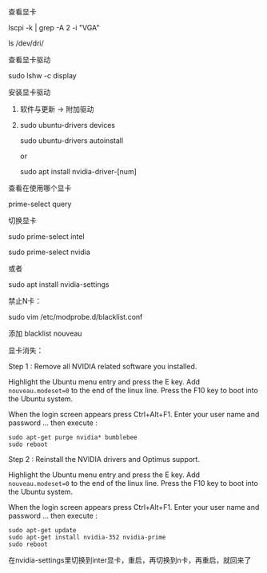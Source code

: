 查看显卡

lscpi -k | grep -A 2 -i "VGA"

ls /dev/dri/

查看显卡驱动

sudo lshw -c display

安装显卡驱动

1. 软件与更新 -> 附加驱动

2. sudo ubuntu-drivers devices

   sudo ubuntu-drivers autoinstall

   or

   sudo apt install nvidia-driver-[num]

查看在使用哪个显卡

prime-select query

切换显卡

sudo prime-select intel

sudo prime-select nvidia

或者

sudo apt install nvidia-settings



禁止N卡：

sudo vim /etc/modprobe.d/blacklist.conf

添加 blacklist nouveau



显卡消失：

Step 1 : Remove all NVIDIA related software you installed.

Highlight the Ubuntu menu entry and press the E key.
Add `nouveau.modeset=0` to the end of the linux line.
Press the F10 key to boot into the Ubuntu system.

When the login screen appears press Ctrl+Alt+F1.
Enter your user name and password ... then execute :

```
sudo apt-get purge nvidia* bumblebee
sudo reboot
```

Step 2 : Reinstall the NVIDIA drivers and Optimus support.

Highlight the Ubuntu menu entry and press the E key.
Add `nouveau.modeset=0` to the end of the linux line.
Press the F10 key to boot into the Ubuntu system.

When the login screen appears press Ctrl+Alt+F1.
Enter your user name and password ... then execute :

```
sudo apt-get update
sudo apt-get install nvidia-352 nvidia-prime
sudo reboot
```

在nvidia-settings里切换到inter显卡，重启，再切换到n卡，再重启，就回来了